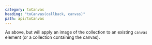 ```yaml
---
category: toCanvas
heading: "toCanvas(callback, canvas)"
path: api/toCanvas
---
```



As above, but will apply an image of the collection to an existing `canvas` element (or a collection containing the canvas).

